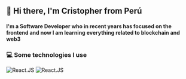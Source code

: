 ## 👋 Hi there, I'm Cristopher from Perú
#### I'm a Software Developer who in recent years has focused on the frontend and now I am learning everything related to blockchain and web3

### 💻 Some technologies I use
![React.JS](https://img.shields.io/badge/React-20232A?style=for-the-badge&logo=react&logoColor=61DAFB)
![React.JS](https://img.shields.io/badge/JavaScript-323330?style=for-the-badge&logo=javascript&logoColor=F7DF1E)

